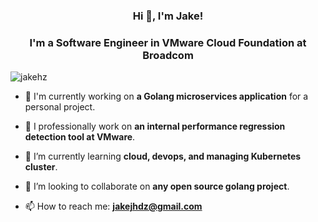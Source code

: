 
<h3 align="center">Hi 👋, I'm Jake!</h1>
<h3 align="center">I'm a Software Engineer in VMware Cloud Foundation at Broadcom</h3>

<p align="left"> <img src="https://komarev.com/ghpvc/?username=jakehz" alt="jakehz" /> </p>

- 🔭 I'm currently working on **a Golang microservices application** for a personal project. 

- 🤵 I professionally work on **an internal performance regression detection tool at VMware**.

- 🌱 I’m currently learning **cloud, devops, and managing Kubernetes cluster**.

- 👯 I’m looking to collaborate on **any open source golang project**.

- 📫 How to reach me: **jakejhdz@gmail.com**



